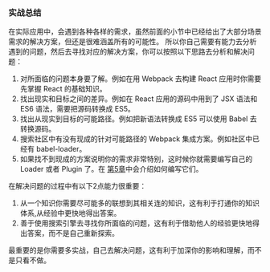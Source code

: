 ### 实战总结
在实际应用中，会遇到各种各样的需求，虽然前面的小节中已经给出了大部分场景需求的解决方案，但还是很难涵盖所有的可能性。
所以你自己需要有能力去分析遇到的问题，然后去寻找对应的解决方案，你可以按照以下思路去分析和解决问题：

1. 对所面临的问题本身要了解。例如在用 Webpack 去构建 React 应用时你需要先掌握 React 的基础知识。
2. 找出现实和目标之间的差异。例如在 React 应用的源码中用到了 JSX 语法和 ES6 语法，需要把源码转换成 ES5。
3. 找出从现实到目标的可能路径。例如把新语法转换成 ES5 可以使用 Babel 去转换源码。
4. 搜索社区中有没有现成的针对可能路径的 Webpack 集成方案。例如社区中已经有 babel-loader。
5. 如果找不到现成的方案说明你的需求非常特别，这时候你就需要编写自己的 Loader 或者 Plugin 了。在 [第5章](../5原理/README.md)中会介绍如何编写它们。

在解决问题的过程中有以下2点能力很重要：

1. 从一个知识你需要尽可能多的联想到其相关连的知识，这有利于打通你的知识体系,从经验中更快地得出答案。
2. 善于使用搜索引擎去寻找你所面临的问题，这有利于借助他人的经验更快地得出答案，而不是自己重新探索。

最重要的是你需要多实战，自己去解决问题，这有利于加深你的影响和理解，而不是只看不做。
